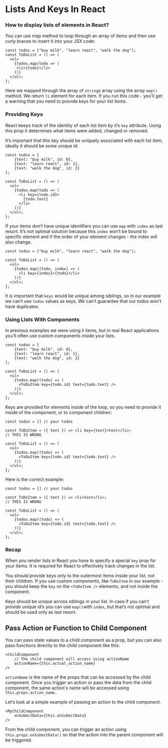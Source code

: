 # Lists And Keys In React

### How to display lists of elements in React?

You can use map method to loop through an array of items and then use curly braces to insert it into your JSX code:

```
const todos = ["buy milk", "learn react", "walk the dog"];
const ToDoList = () => (
  <ul>
    {todos.map(todo => (
     <li>{todo}</li>
    ))}
  </ul>;
};
```

Here we mapped through the array of `string`s array using the array `map()` method. We return `li` element for each item. If you run this code - you’ll get a warning that you need to provide keys for your list items.

### Providing Keys

React keeps track of the identity of each list item by it’s `key` attribute. Using this prop it determines what items were added, changed or removed.

It’s important that this key should be uniquely associated with each list item, ideally it should be some unique id:

```
const todos = [
    {text: "buy milk", id: 0},
    {text: "learn react", id: 1},
    {text: "walk the dog", id: 2}
];

const ToDoList = () => (
  <ul>
    {todos.map(todo => (
      <li key={todo.id}>
        {todo.text}
      </li>
    ))}
  </ul>;
};
```

If your items don’t have unique identifiers you can use `map` with `index` as last resort. It’s not optimal solution because this `index` won’t be bound to specific element and if the order of your element changes - the index will also change.

```
const todos = ["buy milk", "learn react", "walk the dog"];

const ToDoList = () => (
  <ul>
    {todos.map((todo, index) => (
      <li key={index}>{todo}</li>
    ))}
  </ul>;
};
```

It is important that `keys` would be unique among siblings, so in our example we can’t use `todos` values as keys. We can’t guarantee that our todos won’t have duplicates.

### Using Lists With Components

In previous examples we were using li items, but in real React applications you’ll often use custom components inside your lists.

```
const todos = [
    {text: "buy milk", id: 0},
    {text: "learn react", id: 1},
    {text: "walk the dog", id: 2}
];

const ToDoList = () => (
  <ul>
    {todos.map((todo) => (
      <ToDoItem key={todo.id} text={todo.text} />
    ))}
  </ul>;
};
```

Keys are provided for elements inside of the loop, so you need to provide it inside of the component, or to component children:

```
const todos = [] // your todos

const ToDoItem = ({ text }) => <li key={text}>text</li>;
// THIS IS WRONG

const ToDoList = () => (
  <ul>
    {todos.map((todo) => (
      <ToDoItem key={todo.id} text={todo.text} />
    ))}
  </ul>;
};
```

Here is the correct example:

```
const todos = [] // your todos

const ToDoItem = ({ text }) => <li>text</li>;
// THIS IS WRONG

const ToDoList = () => (
  <ul>
    {todos.map((todo) => (
      <ToDoItem key={todo.id} text={todo.text} />
    ))}
  </ul>;
};
```

### Recap

When you render lists in React you have to specify a special `key` prop for your items. It is required for React to effectively track changes in the list.

You should provide keys only to the outermost items inside your list, not their children. If you use custom components, like `ToDoItem` in our example - you should keep the `key` on the `<ToDoItem />` elements, and not inside the component.

Keys should be unique across siblings in your list. In case if you can’t provide unique id’s you can use `map()`with `index`, but that’s not optimal and should be used only as last resort.

## Pass Action or Function to Child Component

You can pass state values to a child component as a prop, but you can also pass functions directly to the child component like this:
```
<ChildComponent
    // The child component will access using actionName
    actionName={this.actual_action_name}
/>
```
`actionName` is the name of the props that can be accessed by the child component. Once you trigger an action or pass the data from the child component, the same action's name will be accessed using `this.props.action_name.`

Let’s look at a simple example of passing an action to the child component.

```
<MyChildComponent
    onSubmitData={this.onSubmitData}
/>
```
From the child component, you can trigger an action using `this.props.onSubmitData()` so that the action into the parent component will be triggered.
